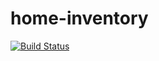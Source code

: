 home-inventory
==============
[![Build Status](https://travis-ci.org/LizaHCarter/home-inventory.svg?branch=master)](https://travis-ci.org/LizaHCarter/home-inventory)
